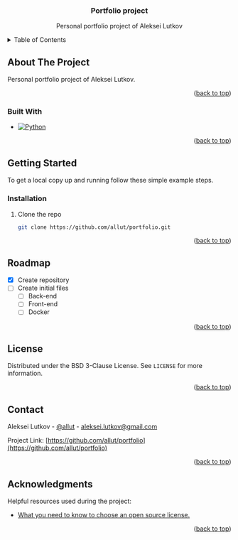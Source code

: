 <a id="readme-top"></a>

<!-- PROJECT DESCRIPTION -->
<div align="center">

  <h3 align="center">Portfolio project</h3>

  <p align="center">
    Personal portfolio project of Aleksei Lutkov
  </p>
</div>

<!-- TABLE OF CONTENTS -->
<details>
  <summary>Table of Contents</summary>
  <ol>
    <li>
      <a href="#about-the-project">About The Project</a>
      <ul>
        <li><a href="#built-with">Built With</a></li>
      </ul>
    </li>
    <li>
      <a href="#getting-started">Getting Started</a>
      <ul>
        <li><a href="#installation">Installation</a></li>
      </ul>
    </li>
    <li><a href="#roadmap">Roadmap</a></li>
    <li><a href="#license">License</a></li>
    <li><a href="#contact">Contact</a></li>
    <li><a href="#acknowledgments">Acknowledgments</a></li>
  </ol>
</details>



<!-- ABOUT THE PROJECT -->
## About The Project

Personal portfolio project of Aleksei Lutkov.

<p align="right">(<a href="#readme-top">back to top</a>)</p>



### Built With

* [![Python][Python]][Python-url]

<p align="right">(<a href="#readme-top">back to top</a>)</p>



<!-- GETTING STARTED -->
## Getting Started

To get a local copy up and running follow these simple example steps.

### Installation

1. Clone the repo
   ```sh
   git clone https://github.com/allut/portfolio.git
   ```

<p align="right">(<a href="#readme-top">back to top</a>)</p>



<!-- ROADMAP -->
## Roadmap

- [x] Create repository
- [ ] Create initial files
    - [ ] Back-end
    - [ ] Front-end
    - [ ] Docker

<p align="right">(<a href="#readme-top">back to top</a>)</p>



<!-- LICENSE -->
## License

Distributed under the BSD 3-Clause License. See `LICENSE` for more information.

<p align="right">(<a href="#readme-top">back to top</a>)</p>



<!-- CONTACT -->
## Contact

Aleksei Lutkov - [@allut](https://www.linkedin.com/in/allut/) - aleksei.lutkov@gmail.com

Project Link: [https://github.com/allut/portfolio](https://github.com/allut/portfolio)

<p align="right">(<a href="#readme-top">back to top</a>)</p>



<!-- ACKNOWLEDGMENTS -->
## Acknowledgments

Helpful resources used during the project:

* [What you need to know to choose an open source license.](https://gist.github.com/nicolasdao/a7adda51f2f185e8d2700e1573d8a633)

<p align="right">(<a href="#readme-top">back to top</a>)</p>



<!-- MARKDOWN LINKS & IMAGES -->
<!-- https://www.markdownguide.org/basic-syntax/#reference-style-links -->
[Python]: https://img.shields.io/badge/python-3670A0?style=for-the-badge&logo=python&logoColor=white
[Python-url]: https://www.python.org
